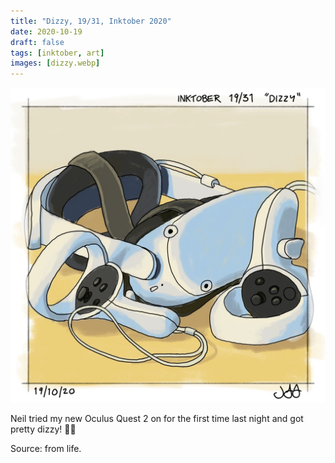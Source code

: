 ```yaml
---
title: "Dizzy, 19/31, Inktober 2020"
date: 2020-10-19
draft: false
tags: [inktober, art]
images: [dizzy.webp]
---
```


![WEBP](dizzy.webp "Dizzy")

Neil tried my new Oculus Quest 2 on for the first time last night and got pretty dizzy! 🤢🤣

Source: from life.
